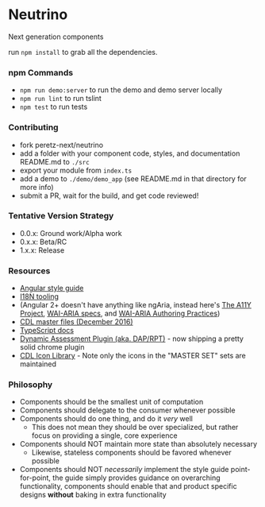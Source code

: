 # Neutrino
Next generation components

run `npm install` to grab all the dependencies.

### npm Commands
- `npm run demo:server` to run the demo and demo server locally
- `npm run lint` to run tslint
- `npm test` to run tests

### Contributing
- fork peretz-next/neutrino
- add a folder with your component code, styles, and documentation README.md to `./src`
- export your module from `index.ts`
- add a demo to `./demo/demo_app` (see README.md in that directory for more info)
- submit a PR, wait for the build, and get code reviewed!

### Tentative Version Strategy
 - 0.0.x: Ground work/Alpha work
 - 0.x.x: Beta/RC
 - 1.x.x: Release

### Resources
 - [Angular style guide](https://angular.io/styleguide)
 - [I18N tooling](https://angular.io/docs/ts/latest/cookbook/i18n.html)
 - (Angular 2+ doesn't have anything like ngAria, instead here's [The A11Y Project](http://a11yproject.com/), [WAI-ARIA specs](https://www.w3.org/TR/wai-aria/), and [WAI-ARIA Authoring Practices](https://www.w3.org/TR/2016/WD-wai-aria-practices-1.1-20160317/))
 - [CDL master files (December 2016)](https://ibm.ent.box.com/v/illustratorJanuary2017)
 - [TypeScript docs](https://www.typescriptlang.org/docs/tutorial.html)
 - [Dynamic Assessment Plugin (aka. DAP/RPT)](https://w3-connections.ibm.com/wikis/home?lang=en-us#!/wiki/W88ee03f8907c_412b_a3a8_988dabb72b35/page/Dynamic%20Assessment%20Plugin) - now shipping a pretty solid chrome plugin
 - [CDL Icon Library](https://icon.stage1.mybluemix.net/) - Note only the icons in the "MASTER SET" sets are maintained

### Philosophy
- Components should be the smallest unit of computation 
- Components should delegate to the consumer whenever possible
- Components should do one thing, and do it *very* well
  - This does not mean they should be over specialized, but rather focus on providing a single, core experience
- Components should NOT maintain more state than absolutely necessary
  - Likewise, stateless components should be favored whenever possible
- Components should NOT *necessarily* implement the style guide point-for-point, the guide simply provides guidance on overarching functionality, components should enable that and product specific designs **without** baking in extra functionality
